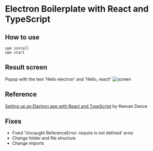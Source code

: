 # Electron Boilerplate with React and TypeScript

## How to use
    npm install
    npm start

## Result screen
Popup with the text 'Hello electron' and 'Hello, react!'
![screen](https://user-images.githubusercontent.com/22363298/128173687-846916b9-1b5e-44f8-be9a-781337741763.png)

## Reference
[Setting up an Electron app with React and TypeScript](https://www.keevan.dev/blog/2020/02/setting-up-electron-react-and-typescript) by Keevan Dance

## Fixes
- Fixed 'Uncaught ReferenceError: require is not defined' error
- Change folder and file structure
- Change imports